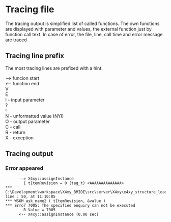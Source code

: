 # Tracing file

The tracing output is simplified list of called functions.
The own functions are displayed with parameter and values, the external function just by function call text.
In case of error, the file, line, call time and error message are traced

## Tracing line prefix

The most tracing lines are prefixed with a hint.

--> funcion start  
<-- function end  
V  
E  
I - input parameter  
?  
!  
N - unformatted value (NYI)  
O - output parameter  
C - call  
R - return  
X - exception  

## Tracing output

### 


### Error appeared

```
      --> X4xy::assignInstance
        I tItemRevision = 0 (tag_t) <AAAAAAAAAAAAAA>
*** C:\Development\workspace\X4xy_BMIDE\src\server\X4xy\x4xy_structure_loader.cxx line : 50, at 11:10:05
*** WSOM_ask_name2 ( tItemRevision, &value )
*** Error 7005: The specified enquiry can not be executed
        R Value = 7005 
      <-- X4xy::assignInstance (0.00 sec) 
```
